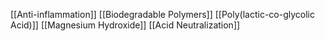 [[Anti-inflammation]]
[[Biodegradable Polymers]]
[[Poly(lactic-co-glycolic Acid)]]
[[Magnesium Hydroxide]]
[[Acid Neutralization]]
